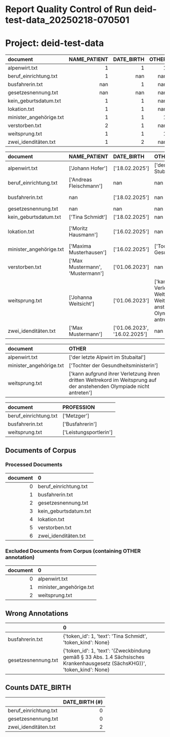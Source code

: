 
Report Quality Control of Run deid-test-data_20250218-070501
============================================================
# Project: deid-test-data



| document                |   NAME_PATIENT |   DATE_BIRTH |   OTHER |   PROFESSION |   LOCATION_ORGANIZATION |   DATE |   LOCATION_HOSPITAL |   LOCATION_STREET |   LOCATION_ZIP |   LOCATION_CITY |   CONTACT_EMAIL |   CONTACT_URL |   DATE_DEATH |   ID |
|:------------------------|---------------:|-------------:|--------:|-------------:|------------------------:|-------:|--------------------:|------------------:|---------------:|----------------:|----------------:|--------------:|-------------:|-----:|
| alpenwirt.txt           |              1 |            1 |       1 |          nan |                     nan |    nan |                 nan |               nan |            nan |             nan |             nan |           nan |          nan |  nan |
| beruf_einrichtung.txt   |              1 |          nan |     nan |            1 |                       1 |    nan |                 nan |               nan |            nan |             nan |             nan |           nan |          nan |  nan |
| busfahrerin.txt         |            nan |            1 |     nan |            1 |                       1 |    nan |                 nan |               nan |            nan |             nan |             nan |           nan |          nan |  nan |
| gesetzesnennung.txt     |            nan |          nan |     nan |          nan |                     nan |    nan |                 nan |               nan |            nan |             nan |             nan |           nan |          nan |  nan |
| kein_geburtsdatum.txt   |              1 |            1 |     nan |          nan |                     nan |    nan |                 nan |               nan |            nan |             nan |             nan |           nan |          nan |  nan |
| lokation.txt            |              1 |            1 |     nan |          nan |                       1 |      1 |                   1 |                 1 |              1 |               1 |               1 |             1 |          nan |  nan |
| minister_angehörige.txt |              1 |            1 |       1 |          nan |                     nan |    nan |                 nan |               nan |            nan |             nan |             nan |           nan |          nan |  nan |
| verstorben.txt          |              2 |            1 |     nan |          nan |                     nan |      2 |                 nan |               nan |            nan |             nan |             nan |           nan |            1 |  nan |
| weitsprung.txt          |              1 |            1 |       1 |            1 |                     nan |      1 |                 nan |               nan |            nan |             nan |             nan |           nan |          nan |  nan |
| zwei_idenditäten.txt    |              1 |            2 |     nan |          nan |                     nan |      1 |                 nan |               nan |            nan |             nan |             nan |           nan |          nan |    1 |



| document                | NAME_PATIENT                     | DATE_BIRTH                   | OTHER                                                                                                                  | PROFESSION             | LOCATION_ORGANIZATION         | DATE                         | LOCATION_HOSPITAL                    | LOCATION_STREET          | LOCATION_ZIP   | LOCATION_CITY    | CONTACT_EMAIL                                  | CONTACT_URL                                  | DATE_DEATH     | ID           |
|:------------------------|:---------------------------------|:-----------------------------|:-----------------------------------------------------------------------------------------------------------------------|:-----------------------|:------------------------------|:-----------------------------|:-------------------------------------|:-------------------------|:---------------|:-----------------|:-----------------------------------------------|:---------------------------------------------|:---------------|:-------------|
| alpenwirt.txt           | ['Johann Hofer']                 | ['18.02.2025']               | ['der letzte Alpwirt im Stubaital']                                                                                    | nan                    | nan                           | nan                          | nan                                  | nan                      | nan            | nan              | nan                                            | nan                                          | nan            | nan          |
| beruf_einrichtung.txt   | ['Andreas Fleischmann']          | nan                          | nan                                                                                                                    | ['Metzger']            | ['Schlachhof Schlacht-Gut']   | nan                          | nan                                  | nan                      | nan            | nan              | nan                                            | nan                                          | nan            | nan          |
| busfahrerin.txt         | nan                              | ['18.02.2025']               | nan                                                                                                                    | ['Busfahrerin']        | ['Bahnbetrieben Musterstadt'] | nan                          | nan                                  | nan                      | nan            | nan              | nan                                            | nan                                          | nan            | nan          |
| gesetzesnennung.txt     | nan                              | nan                          | nan                                                                                                                    | nan                    | nan                           | nan                          | nan                                  | nan                      | nan            | nan              | nan                                            | nan                                          | nan            | nan          |
| kein_geburtsdatum.txt   | ['Tina Schmidt']                 | ['18.02.2025']               | nan                                                                                                                    | nan                    | nan                           | nan                          | nan                                  | nan                      | nan            | nan              | nan                                            | nan                                          | nan            | nan          |
| lokation.txt            | ['Moritz Hausmann']              | ['16.02.2025']               | nan                                                                                                                    | nan                    | ['Grünes Haus']               | ['18.02.2025']               | ['Universitätsklinikum Musterstadt'] | ['Universitätsstraße 3'] | ['01234']      | ['Musterhausen'] | ['kontakt-per-mail@uniklinik-musterhausen.de'] | ['www.universitätsklinikum-musterhausen.de'] | nan            | nan          |
| minister_angehörige.txt | ['Maxima Musterhausen']          | ['16.02.2025']               | ['Tochter der Gesundheitsministerin']                                                                                  | nan                    | nan                           | nan                          | nan                                  | nan                      | nan            | nan              | nan                                            | nan                                          | nan            | nan          |
| verstorben.txt          | ['Max Mustermann', 'Mustermann'] | ['01.06.2023']               | nan                                                                                                                    | nan                    | nan                           | ['18.02.2025', '16.02.2025'] | nan                                  | nan                      | nan            | nan              | nan                                            | nan                                          | ['30.08.2026'] | nan          |
| weitsprung.txt          | ['Johanna Weitsicht']            | ['01.06.2023']               | ['kann aufgrund ihrer Verletzung ihren dritten Weltrekord im Weitsprung auf der anstehenden Olympiade nicht antreten'] | ['Leistungsportlerin'] | nan                           | ['16.02.2025']               | nan                                  | nan                      | nan            | nan              | nan                                            | nan                                          | nan            | nan          |
| zwei_idenditäten.txt    | ['Max Mustermann']               | ['01.06.2023', '16.02.2025'] | nan                                                                                                                    | nan                    | nan                           | ['18.02.2025']               | nan                                  | nan                      | nan            | nan              | nan                                            | nan                                          | nan            | ['45782389'] |



| document                | OTHER                                                                                                                  |
|:------------------------|:-----------------------------------------------------------------------------------------------------------------------|
| alpenwirt.txt           | ['der letzte Alpwirt im Stubaital']                                                                                    |
| minister_angehörige.txt | ['Tochter der Gesundheitsministerin']                                                                                  |
| weitsprung.txt          | ['kann aufgrund ihrer Verletzung ihren dritten Weltrekord im Weitsprung auf der anstehenden Olympiade nicht antreten'] |



| document              | PROFESSION             |
|:----------------------|:-----------------------|
| beruf_einrichtung.txt | ['Metzger']            |
| busfahrerin.txt       | ['Busfahrerin']        |
| weitsprung.txt        | ['Leistungsportlerin'] |

## Documents of Corpus

### Processed Documents

|   document | 0                     |
|-----------:|:----------------------|
|          0 | beruf_einrichtung.txt |
|          1 | busfahrerin.txt       |
|          2 | gesetzesnennung.txt   |
|          3 | kein_geburtsdatum.txt |
|          4 | lokation.txt          |
|          5 | verstorben.txt        |
|          6 | zwei_idenditäten.txt  |

### Excluded Documents from Corpus (containing OTHER annotation)

|   document | 0                       |
|-----------:|:------------------------|
|          0 | alpenwirt.txt           |
|          1 | minister_angehörige.txt |
|          2 | weitsprung.txt          |

## Wrong Annotations

|                     | 0                                                                                                                          |
|:--------------------|:---------------------------------------------------------------------------------------------------------------------------|
| busfahrerin.txt     | {'token_id': 1, 'text': 'Tina Schmidt', 'token_kind': None}                                                                |
| gesetzesnennung.txt | {'token_id': 1, 'text': '(Zweckbindung gemäß § 33 Abs. 1.4 Sächsisches Krankenhausgesetz (SächsKHG))', 'token_kind': None} |

## Counts DATE_BIRTH

|                       |   DATE_BIRTH (#) |
|:----------------------|-----------------:|
| beruf_einrichtung.txt |                0 |
| gesetzesnennung.txt   |                0 |
| zwei_idenditäten.txt  |                2 |

